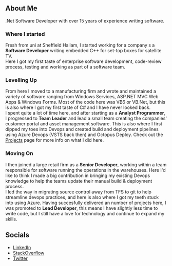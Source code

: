 ## About Me

.Net Software Developer with over 15 years of experience writing software.

### Where I started
Fresh from uni at Sheffield Hallam, I started working for a company s a **Software Developer** writing embedded C++ for set-top boxes for satellite TV.  
Here I got my first taste of enterprise software development, code-review process, testing and working as part of a software team.

### Levelling Up
From here I moved to a manufacturing firm and wrote and maintained a variety of software ranging from Windows Services, ASP.NET MVC Web Apps & Windows Forms. Most of the code here was VB6 or VB.Net, but this is also where I got my first taste of C# and I have never looked back.  
I spent quite a lot of time here, and after starting as a **Analyst Programmer**, I progressed to **Team Leader** and lead a small team creating the companies' customer portal and asset management software.
This is also where I first dipped my toes into Devops and created build and deployment pipelines using Azure Devops (VSTS back then) and Octopus Deploy.
Check out the [Projects](/projects) page for more info on what I did here.

### Moving On
I then joined a large retail firm as a **Senior Developer**, working within a team responsible for software running the operations in the warehouses. Here I'd like to think I made a big contribution in bringing my existing Devops knowledge to help the teams update their manual build & deployment process.  
I led the way in migrating source control away from TFS to git to help streamline devops practices, and here is also where I got my teeth stuck into using Azure.
Having succesfully delivered an number of projects here, I was promoted to **Lead Developer**, this means I have slightly less time to write code, but I still have a love for technology and continue to expand my skills.


## Socials

- [LinkedIn](www.linkedin.com/in/philip-reed)
- [StackOverflow](https://stackoverflow.com/users/2064829/philreed)
- [Twitter](https://twitter.com/philip_reed)
